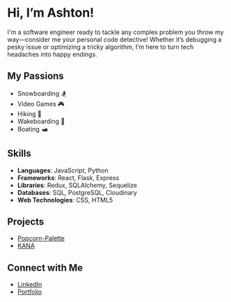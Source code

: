# Hi, I’m Ashton!

I'm a software engineer ready to tackle any complex problem you throw my way—consider me your personal code detective! Whether it’s debugging a pesky issue or optimizing a tricky algorithm, I’m here to turn tech headaches into happy endings.

## My Passions
- Snowboarding 🏂
- Video Games 🎮
- Hiking 🥾
- Wakeboarding 🌊
- Boating 🛥️

## Skills
- **Languages**: JavaScript, Python
- **Frameworks**: React, Flask, Express
- **Libraries**: Redux, SQLAlchemy, Sequelize
- **Databases**: SQL, PostgreSQL, Cloudinary
- **Web Technologies**: CSS, HTML5

## Projects
- [Popcorn-Palette](https://github.com/AshtonMH474/Popcorn-Palette)
- [KANA](https://github.com/AnthonyBotha/KANA)

## Connect with Me
- [LinkedIn](https://www.linkedin.com/in/ashton-howard-9a7b43305)
- [Portfolio](http://www.ashtondevhub.com/)

<!--
**AshtonMH474/AshtonMH474** is a ✨ _special_ ✨ repository because its `README.md` (this file) appears on your GitHub profile.

Here are some ideas to get you started:

- 🔭 I’m currently working on ...
- 🌱 I’m currently learning ...
- 👯 I’m looking to collaborate on ...
- 🤔 I’m looking for help with ...
- 💬 Ask me about ...
- 📫 How to reach me: ...
- 😄 Pronouns: ...
- ⚡ Fun fact: ...
-->
